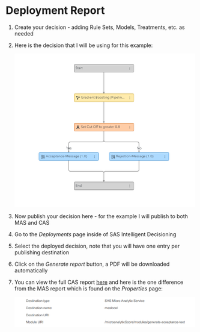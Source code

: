# Deployment Report

1. Create your decision - adding Rule Sets, Models, Treatments, etc. as needed

2. Here is the decision that I will be using for this example:

   ![Decision Setup](./SID-Deployment-Report-Overview.png)

3. Now publish your decision here - for the example I will publish to both MAS and CAS

4. Go to the _Deployments_ page inside of SAS Intelligent Decisioning

5. Select the deployed decision, note that you will have one entry per publishing destination

6. Click on the _Generate report_ button, a PDF will be downloaded automatically

7. You can view the full CAS report [here](https://github.com/Criptic/SAS-Whats-New/tree/main/202307/Intelligent-Decisioning-Deployment-Report.pdf) and here is the one difference from the MAS report which is found on the _Properties_ page:

   ![MAS Properties](./SID-Deployment-Report-MAS-Difference.png)
